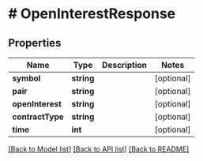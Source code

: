 # # OpenInterestResponse

## Properties

Name | Type | Description | Notes
------------ | ------------- | ------------- | -------------
**symbol** | **string** |  | [optional]
**pair** | **string** |  | [optional]
**openInterest** | **string** |  | [optional]
**contractType** | **string** |  | [optional]
**time** | **int** |  | [optional]

[[Back to Model list]](../../README.md#models) [[Back to API list]](../../README.md#endpoints) [[Back to README]](../../README.md)
